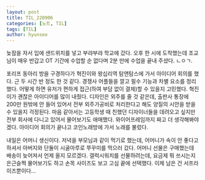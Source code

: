 ```yaml
---
layout: post
title: TIL_220906
categories: [노트, TIL]
tags: [TIL]
author: hyunseo
---
```


늦잠을 자서 입에 샌드위치를 넣고 부랴부랴 학교에 갔다. 오후 한 시에 도착했는데 조교님이 매우 반갑고 OT 기간에 수업할 순 없다며 2분 만에 수업을 끝내 주셨다. ㄴㅇㄱ.

포리프 동아리 방을 구경하다가 혁진이와 왕십리역 탐앤탐스에 가서 아이디어 회의를 했다. 근 두 시간 반 정도 한 것 같다. 경쟁사 어플들을 깔고 필수 기능과 차별 요소를 정리했다. 어떻게 하면 유저가 편하게 접근(하여 부담 없이 결제)할 수 있을지 고민했다. 혁진이가 괜찮은 아이디어를 많이 내줬다. 디자인은 외주를 줄 것 같은데, 출판사 통장에 200만 원밖에 안 들어 있어서 전부 외주가공비로 처리한다고 해도 양질의 시안을 받을 수 있을지 걱정된다. 마음 같아서는 고등학생 때 친했던 디자이너들을 데려오고 싶지만 전부 회사에 다니고 있어서 물어보기도 애매했다. 와이어프레임까지 짜고 더 생각해봐야겠다. 아이디어 회의가 끝나고 코인노래방에 가서 노래를 불렀다.

내일은 어머니 생신이다. 저녁을 부모님과 같이 먹기로 했는데, 어머니가 속이 안 좋다고 하셔서 아버지와 단둘이 시골마루로 쭈꾸미를 먹으러 갔다. 어머니 선물은 구매했는데 배송이 늦어져서 언제 올지 모르겠다. 갤럭시워치를 선물하려는데, 요금제 뭐 쓰시는지 은근슬쩍 물어보기도 하고 손목 사이즈도 보고 고심 끝에 선택했다. 이제 남은 건 서프라이즈뿐이다...
